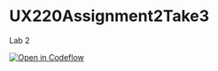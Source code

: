 # UX220Assignment2Take3
Lab 2

[![Open in Codeflow](https://developer.stackblitz.com/img/open_in_codeflow.svg)](https://pr.new/rhildred/UX220Assignment2Take3)
